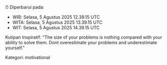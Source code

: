 ⏰ Diperbarui pada:
- WIB: Selasa, 5 Agustus 2025 12.39.15 UTC
- WITA: Selasa, 5 Agustus 2025 13.39.15 UTC
- WIT: Selasa, 5 Agustus 2025 14.39.15 UTC

Kutipan Inspiratif:
"The size of your problems is nothing compared with your ability to solve them. Dont overestimate your problems and underestimate yourself."


Kategori: motivational

